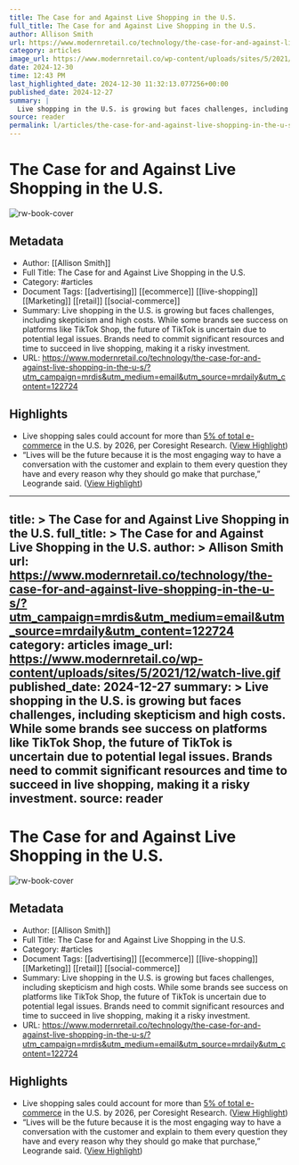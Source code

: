 ```yaml
---
title: The Case for and Against Live Shopping in the U.S.
full_title: The Case for and Against Live Shopping in the U.S.
author: Allison Smith
url: https://www.modernretail.co/technology/the-case-for-and-against-live-shopping-in-the-u-s/?utm_campaign=mrdis&utm_medium=email&utm_source=mrdaily&utm_content=122724
category: articles
image_url: https://www.modernretail.co/wp-content/uploads/sites/5/2021/12/watch-live.gif
date: 2024-12-30
time: 12:43 PM
last_highlighted_date: 2024-12-30 11:32:13.077256+00:00
published_date: 2024-12-27
summary: |
  Live shopping in the U.S. is growing but faces challenges, including skepticism and high costs. While some brands see success on platforms like TikTok Shop, the future of TikTok is uncertain due to potential legal issues. Brands need to commit significant resources and time to succeed in live shopping, making it a risky investment.
source: reader
permalink: l/articles/the-case-for-and-against-live-shopping-in-the-u-s
---
```

# The Case for and Against Live Shopping in the U.S.

![rw-book-cover](https://www.modernretail.co/wp-content/uploads/sites/5/2021/12/watch-live.gif)

## Metadata
- Author: [[Allison Smith]]
- Full Title: The Case for and Against Live Shopping in the U.S.
- Category: #articles
- Document Tags: [[advertising]] [[ecommerce]] [[live-shopping]] [[Marketing]] [[retail]] [[social-commerce]] 
- Summary: Live shopping in the U.S. is growing but faces challenges, including skepticism and high costs. While some brands see success on platforms like TikTok Shop, the future of TikTok is uncertain due to potential legal issues. Brands need to commit significant resources and time to succeed in live shopping, making it a risky investment.
- URL: https://www.modernretail.co/technology/the-case-for-and-against-live-shopping-in-the-u-s/?utm_campaign=mrdis&utm_medium=email&utm_source=mrdaily&utm_content=122724

## Highlights
- Live shopping sales could account for more than [5% of total e-commerce](https://www.emarketer.com/content/what-brands-need-know-about-livestream-ecommerce) in the U.S. by 2026, per Coresight Research. ([View Highlight](https://read.readwise.io/read/01jgbn81r10q0tn2mm05vbvexa))
- “Lives will be the future because it is the most engaging way to have a conversation with the customer and explain to them every question they have and every reason why they should go make that purchase,” Leogrande said. ([View Highlight](https://read.readwise.io/read/01jgbnd0dar3xkztms1q2ych82))


---
title: >
  The Case for and Against Live Shopping in the U.S.
full_title: >
  The Case for and Against Live Shopping in the U.S.
author: >
  Allison Smith
url: https://www.modernretail.co/technology/the-case-for-and-against-live-shopping-in-the-u-s/?utm_campaign=mrdis&utm_medium=email&utm_source=mrdaily&utm_content=122724
category: articles
image_url: https://www.modernretail.co/wp-content/uploads/sites/5/2021/12/watch-live.gif
published_date: 2024-12-27
summary: >
  Live shopping in the U.S. is growing but faces challenges, including skepticism and high costs. While some brands see success on platforms like TikTok Shop, the future of TikTok is uncertain due to potential legal issues. Brands need to commit significant resources and time to succeed in live shopping, making it a risky investment.
source: reader
---
# The Case for and Against Live Shopping in the U.S.

![rw-book-cover](https://www.modernretail.co/wp-content/uploads/sites/5/2021/12/watch-live.gif)

## Metadata
- Author: [[Allison Smith]]
- Full Title: The Case for and Against Live Shopping in the U.S.
- Category: #articles
- Document Tags: [[advertising]] [[ecommerce]] [[live-shopping]] [[Marketing]] [[retail]] [[social-commerce]] 
- Summary: Live shopping in the U.S. is growing but faces challenges, including skepticism and high costs. While some brands see success on platforms like TikTok Shop, the future of TikTok is uncertain due to potential legal issues. Brands need to commit significant resources and time to succeed in live shopping, making it a risky investment.
- URL: https://www.modernretail.co/technology/the-case-for-and-against-live-shopping-in-the-u-s/?utm_campaign=mrdis&utm_medium=email&utm_source=mrdaily&utm_content=122724

## Highlights
- Live shopping sales could account for more than [5% of total e-commerce](https://www.emarketer.com/content/what-brands-need-know-about-livestream-ecommerce) in the U.S. by 2026, per Coresight Research. ([View Highlight](https://read.readwise.io/read/01jgbn81r10q0tn2mm05vbvexa))
- “Lives will be the future because it is the most engaging way to have a conversation with the customer and explain to them every question they have and every reason why they should go make that purchase,” Leogrande said. ([View Highlight](https://read.readwise.io/read/01jgbnd0dar3xkztms1q2ych82))


